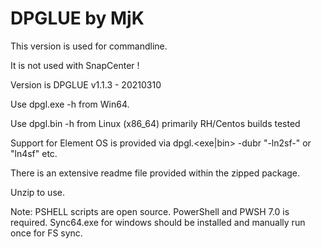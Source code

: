 DPGLUE by MjK
======================

This version is used for commandline.

It is not used with SnapCenter !

Version is DPGLUE v1.1.3 - 20210310

Use dpgl.exe -h from Win64.

Use dpgl.bin -h from Linux (x86_64) primarily RH/Centos builds tested

Support for Element OS is provided via dpgl.<exe|bin> -dubr "-ln2sf-" or "ln4sf" etc.

There is an extensive readme file provided within the zipped package.

Unzip to use.

Note:  PSHELL scripts are open source. PowerShell and PWSH 7.0 is required.  Sync64.exe for windows should be installed and manually run once for FS sync.

